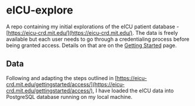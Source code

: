 # eICU-explore

A repo containing my initial explorations of the eICU patient database - [https://eicu-crd.mit.edu/](https://eicu-crd.mit.edu/). The data is freely available but each user needs to go through a credentialing process before being granted access.  Details on that are on the [Getting Started](https://mimic.mit.edu/docs/gettingstarted/) page.


## Data 
Following and adapting the steps outlined in [https://eicu-crd.mit.edu/gettingstarted/access/](https://eicu-crd.mit.edu/gettingstarted/access/),  I have loaded the eICU data into PostgreSQL database running on my local machine. 

